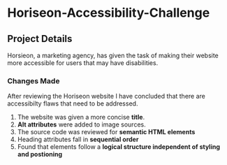 # Horiseon-Accessibility-Challenge

## Project Details

Horsieon, a marketing agency, has given the task of making their website more accessible for users that may have disabilities.

### Changes Made

After reviewing the Horiseon website I have concluded that there are accessibilty flaws that need to be addressed.
1. The website was given a more concise **title**.
2. **Alt attributes** were added to image sources.
3. The source code was reviewed for **semantic HTML elements**
4. Heading attributes fall in **sequential order**
5. Found that elements follow a **logical structure independent of styling and postioning**

